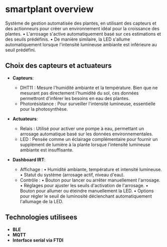 # smartplant overview
Système de gestion automatisée des plantes, en utilisant des capteurs et des actionneurs pour créer un environnement idéal pour la croissance des plantes.
•	L'arrosage s'active automatiquement basé sur ces estimations et des seuils prédéfinis.
•	De manière similaire, la LED s'allume automatiquement lorsque l'intensité lumineuse ambiante est inférieure au seuil prédéfini.

## Choix des capteurs et actuateurs
- **Capteurs**: 
  - DHT11 : Mesure l'humidité ambiante et la température. Bien que ne mesurant pas directement l'humidité du sol, ces données permettront d'inférer les besoins en eau des plantes.
  - Photorésistance : Pour surveiller l'intensité lumineuse, essentielle pour la photosynthèse.

- **Actuateurs**:
  - Relais : Utilisé pour activer une pompe à eau, permettant un arrosage automatique basé sur les données environnementales.
  - LED : Pensée comme un éclairage complémentaire pour fournir un supplément de lumière à la plante lorsque l'intensité lumineuse ambiante est insuffisante.

- **Dashboard IRT**:
  - Affichage :
    •	Humidité ambiante, température et intensité lumineuse.
    •	Statut du système (arrosage actif, niveau d'eau).
  - Contrôle :
    •	Bouton pour lancer ou arrêter manuellement l'arrosage.
    •	Réglages pour ajuster les seuils d'activation de l'arrosage.
    •	Bouton pour allumer ou éteindre manuellement la LED.
    •	Options pour régler le seuil de luminosité déclenchant automatiquement l'allumage de la LED.

## Technologies utilisees
- **BLE**
- **MQTT**
- **Interface serial via FTDI**
